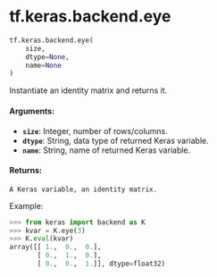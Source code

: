 <div itemscope itemtype="http://developers.google.com/ReferenceObject">
<meta itemprop="name" content="tf.keras.backend.eye" />
<meta itemprop="path" content="Stable" />
</div>

# tf.keras.backend.eye

``` python
tf.keras.backend.eye(
    size,
    dtype=None,
    name=None
)
```

Instantiate an identity matrix and returns it.

#### Arguments:

* <b>`size`</b>: Integer, number of rows/columns.
* <b>`dtype`</b>: String, data type of returned Keras variable.
* <b>`name`</b>: String, name of returned Keras variable.


#### Returns:

    A Keras variable, an identity matrix.

Example:
```python
>>> from keras import backend as K
>>> kvar = K.eye(3)
>>> K.eval(kvar)
array([[ 1.,  0.,  0.],
       [ 0.,  1.,  0.],
       [ 0.,  0.,  1.]], dtype=float32)
```